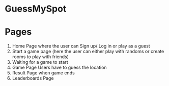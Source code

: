 # GuessMySpot


# Pages

1. Home Page where the user can Sign up/ Log in or play as a guest
2. Start a game page (here the user can either play with randoms or create rooms to play with friends)
3. Waiting for a game to start
4. Game Page Users have to guess the location
5. Result Page when game ends
6. Leaderboards Page